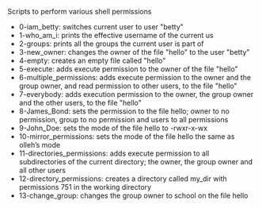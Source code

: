 Scripts to perform various shell permissions
  - 0-iam_betty: switches current user to user "betty"
  - 1-who_am_i: prints the effective username of the current us
  - 2-groups: prints all the groups the current user is part of
  - 3-new_owner: changes the owner of the file "hello" to the user "betty"
  - 4-empty: creates an empty file called "hello"
  - 5-execute: adds execute permission to the owner of the file "hello"
  - 6-multiple_permissions: adds execute permission to the owner and the group owner, and read permission to other users, to the file "hello"
  - 7-everybody: adds execution permission to the owner, the group owner and the other users, to the file "hello"
  - 8-James_Bond:  sets the permission to the file hello; owner to no permission, group to  no permission and users to all permissions
  - 9-John_Doe: sets the mode of the file hello to -rwxr-x-wx
  - 10-mirror_permissions: sets the mode of the file hello the same as olleh’s mode
  - 11-directories_permissions: adds execute permission to all subdirectories of the current directory; the owner, the group owner and all other users
  - 12-directory_permissions: creates a directory called my_dir with permissions 751 in the working directory
  - 13-change_group: changes the group owner to school on the file hello

 
